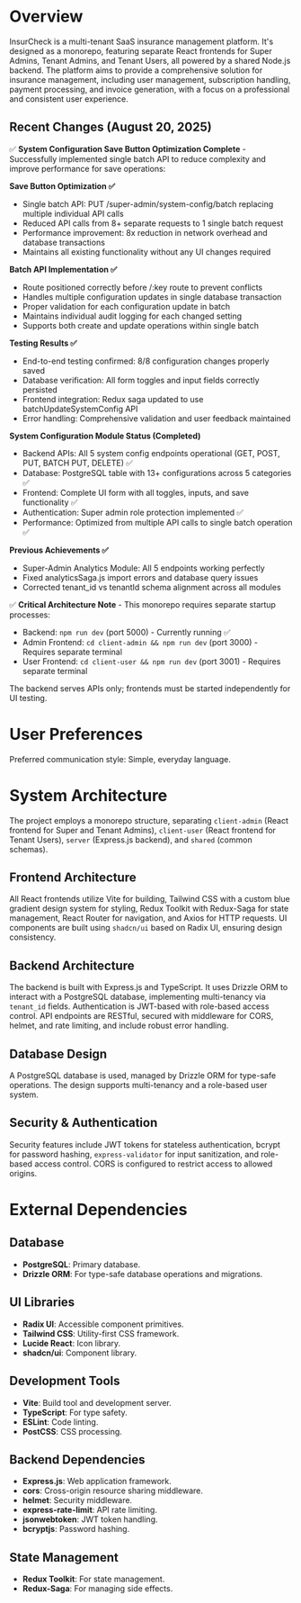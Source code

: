 # Overview
InsurCheck is a multi-tenant SaaS insurance management platform. It's designed as a monorepo, featuring separate React frontends for Super Admins, Tenant Admins, and Tenant Users, all powered by a shared Node.js backend. The platform aims to provide a comprehensive solution for insurance management, including user management, subscription handling, payment processing, and invoice generation, with a focus on a professional and consistent user experience.

## Recent Changes (August 20, 2025)
✅ **System Configuration Save Button Optimization Complete** - Successfully implemented single batch API to reduce complexity and improve performance for save operations:

**Save Button Optimization ✅**
- Single batch API: PUT /super-admin/system-config/batch replacing multiple individual API calls
- Reduced API calls from 8+ separate requests to 1 single batch request
- Performance improvement: 8x reduction in network overhead and database transactions
- Maintains all existing functionality without any UI changes required

**Batch API Implementation ✅**
- Route positioned correctly before /:key route to prevent conflicts
- Handles multiple configuration updates in single database transaction
- Proper validation for each configuration update in batch
- Maintains individual audit logging for each changed setting
- Supports both create and update operations within single batch

**Testing Results ✅**
- End-to-end testing confirmed: 8/8 configuration changes properly saved
- Database verification: All form toggles and input fields correctly persisted
- Frontend integration: Redux saga updated to use batchUpdateSystemConfig API
- Error handling: Comprehensive validation and user feedback maintained

**System Configuration Module Status (Completed)**
- Backend APIs: All 5 system config endpoints operational (GET, POST, PUT, BATCH PUT, DELETE) ✅
- Database: PostgreSQL table with 13+ configurations across 5 categories ✅
- Frontend: Complete UI form with all toggles, inputs, and save functionality ✅
- Authentication: Super admin role protection implemented ✅
- Performance: Optimized from multiple API calls to single batch operation ✅

**Previous Achievements ✅**
- Super-Admin Analytics Module: All 5 endpoints working perfectly
- Fixed analyticsSaga.js import errors and database query issues
- Corrected tenant_id vs tenantId schema alignment across all modules

✅ **Critical Architecture Note** - This monorepo requires separate startup processes:
- Backend: `npm run dev` (port 5000) - Currently running ✅
- Admin Frontend: `cd client-admin && npm run dev` (port 3000) - Requires separate terminal
- User Frontend: `cd client-user && npm run dev` (port 3001) - Requires separate terminal

The backend serves APIs only; frontends must be started independently for UI testing.

# User Preferences
Preferred communication style: Simple, everyday language.

# System Architecture
The project employs a monorepo structure, separating `client-admin` (React frontend for Super and Tenant Admins), `client-user` (React frontend for Tenant Users), `server` (Express.js backend), and `shared` (common schemas).

## Frontend Architecture
All React frontends utilize Vite for building, Tailwind CSS with a custom blue gradient design system for styling, Redux Toolkit with Redux-Saga for state management, React Router for navigation, and Axios for HTTP requests. UI components are built using `shadcn/ui` based on Radix UI, ensuring design consistency.

## Backend Architecture
The backend is built with Express.js and TypeScript. It uses Drizzle ORM to interact with a PostgreSQL database, implementing multi-tenancy via `tenant_id` fields. Authentication is JWT-based with role-based access control. API endpoints are RESTful, secured with middleware for CORS, helmet, and rate limiting, and include robust error handling.

## Database Design
A PostgreSQL database is used, managed by Drizzle ORM for type-safe operations. The design supports multi-tenancy and a role-based user system.

## Security & Authentication
Security features include JWT tokens for stateless authentication, bcrypt for password hashing, `express-validator` for input sanitization, and role-based access control. CORS is configured to restrict access to allowed origins.

# External Dependencies

## Database
- **PostgreSQL**: Primary database.
- **Drizzle ORM**: For type-safe database operations and migrations.

## UI Libraries
- **Radix UI**: Accessible component primitives.
- **Tailwind CSS**: Utility-first CSS framework.
- **Lucide React**: Icon library.
- **shadcn/ui**: Component library.

## Development Tools
- **Vite**: Build tool and development server.
- **TypeScript**: For type safety.
- **ESLint**: Code linting.
- **PostCSS**: CSS processing.

## Backend Dependencies
- **Express.js**: Web application framework.
- **cors**: Cross-origin resource sharing middleware.
- **helmet**: Security middleware.
- **express-rate-limit**: API rate limiting.
- **jsonwebtoken**: JWT token handling.
- **bcryptjs**: Password hashing.

## State Management
- **Redux Toolkit**: For state management.
- **Redux-Saga**: For managing side effects.